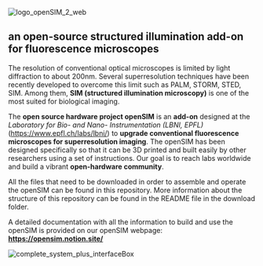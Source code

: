 ![logo_openSIM_2_web](https://user-images.githubusercontent.com/86475520/212356701-c132e995-8311-4163-8fa1-5fb2befc1db8.jpg)

## an open-source structured illumination add-on for fluorescence microscopes

The resolution of conventional optical microscopes is limited by light diffraction to about 200nm. Several superresolution techniques have been recently developed to overcome this limit such as PALM, STORM, STED, SIM. Among them, **SIM (structured illumination microscopy)** is one of the most suited for biological imaging.

The **open source hardware project openSIM** is an **add-on** designed at the *Laboratory for Bio- and Nano- Instrumentation (LBNI, EPFL)* (https://www.epfl.ch/labs/lbni/) to **upgrade conventional fluorescence microscopes for superresolution imaging**. The openSIM has been designed specifically so that it can be 3D printed and built easily by other researchers using a set of instructions. Our goal is to reach labs worldwide and build a vibrant **open-hardware community**.




All the files that need to be downloaded in order to assemble and operate the openSIM can be found in this repository. 
More information about the structure of this repository can be found in the README file in the download folder. 

A detailed documentation with all the information to build and use the openSIM is provided on our openSIM webpage: 
**https://opensim.notion.site/**

![complete_system_plus_interfaceBox](https://user-images.githubusercontent.com/86475520/212357468-83f90d43-9c7b-406f-bd18-69fa4d78f1af.jpeg)

